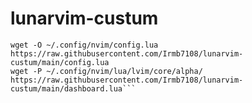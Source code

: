 # lunarvim-custum
```git clone https://github.com/LunarVim/LunarVim.git ~/.config/nvim
wget -O ~/.config/nvim/config.lua https://raw.githubusercontent.com/Irmb7108/lunarvim-custum/main/config.lua 
wget -P ~/.config/nvim/lua/lvim/core/alpha/ https://raw.githubusercontent.com/Irmb7108/lunarvim-custum/main/dashboard.lua```
